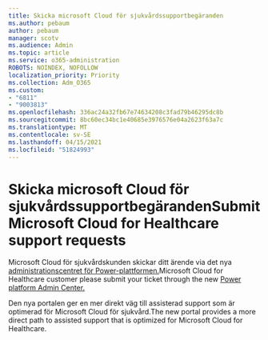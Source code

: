 ```yaml
---
title: Skicka microsoft Cloud för sjukvårdssupportbegäranden
ms.author: pebaum
author: pebaum
manager: scotv
ms.audience: Admin
ms.topic: article
ms.service: o365-administration
ROBOTS: NOINDEX, NOFOLLOW
localization_priority: Priority
ms.collection: Adm_O365
ms.custom:
- "6811"
- "9003813"
ms.openlocfilehash: 336ac24a32fb67e74634208c3fad79b46295dc8b
ms.sourcegitcommit: 8bc60ec34bc1e40685e3976576e04a2623f63a7c
ms.translationtype: MT
ms.contentlocale: sv-SE
ms.lasthandoff: 04/15/2021
ms.locfileid: "51824993"
---
```

# <a name="submit-microsoft-cloud-for-healthcare-support-requests"></a><span data-ttu-id="112fe-102">Skicka microsoft Cloud för sjukvårdssupportbegäranden</span><span class="sxs-lookup"><span data-stu-id="112fe-102">Submit Microsoft Cloud for Healthcare support requests</span></span>

<span data-ttu-id="112fe-103">Microsoft Cloud för sjukvårdskunden skickar ditt ärende via det nya [administrationscentret för Power-plattformen.](https://admin.powerplatform.microsoft.com/support?newTicket&product=Flow)</span><span class="sxs-lookup"><span data-stu-id="112fe-103">Microsoft Cloud for Healthcare  customer please submit your ticket through the new [Power platform Admin Center.](https://admin.powerplatform.microsoft.com/support?newTicket&product=Flow)</span></span>

<span data-ttu-id="112fe-104">Den nya portalen ger en mer direkt väg till assisterad support som är optimerad för Microsoft Cloud för sjukvård.</span><span class="sxs-lookup"><span data-stu-id="112fe-104">The new portal provides a more direct path to assisted support that is optimized for  Microsoft Cloud for Healthcare.</span></span>

